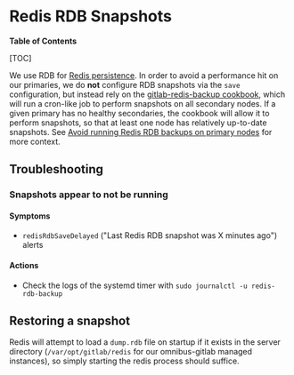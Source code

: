 # Redis RDB Snapshots

**Table of Contents**

[TOC]

We use RDB for [Redis
persistence](https://redis.io/docs/management/persistence/). In order to avoid a
performance hit on our primaries, we do **not** configure RDB snapshots via the
`save` configuration, but instead rely on the [gitlab-redis-backup
cookbook](https://gitlab.com/gitlab-cookbooks/gitlab-redis-backup/), which will
run a cron-like job to perform snapshots on all secondary nodes. If a given
primary has no healthy secondaries, the cookbook will allow it to perform
snapshots, so that at least one node has relatively up-to-date snapshots. See
[Avoid running Redis RDB backups on primary
nodes](https://gitlab.com/groups/gitlab-com/gl-infra/-/epics/566) for more
context.

## Troubleshooting

### Snapshots appear to not be running

#### Symptoms

- `redisRdbSaveDelayed` ("Last Redis RDB snapshot was X minutes ago") alerts

#### Actions

- Check the logs of the systemd timer with `sudo journalctl -u redis-rdb-backup`

## Restoring a snapshot

Redis will attempt to load a `dump.rdb` file on startup if it exists in the
server directory (`/var/opt/gitlab/redis` for our omnibus-gitlab managed
instances), so simply starting the redis process should suffice.
